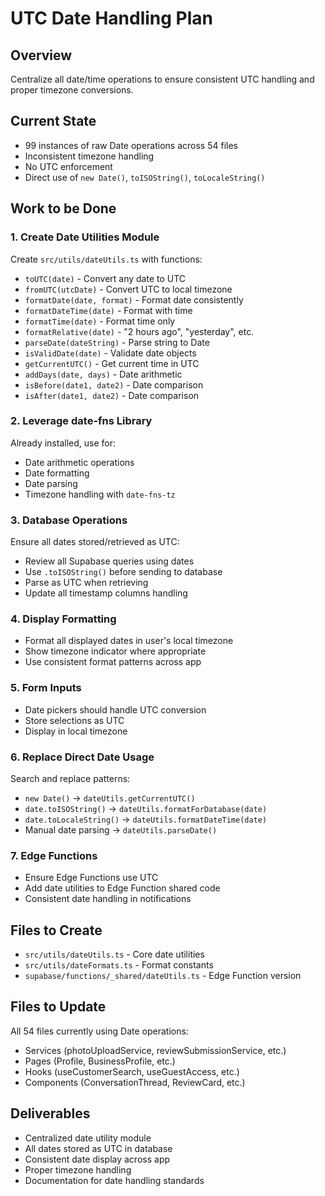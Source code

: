 # UTC Date Handling Plan

## Overview
Centralize all date/time operations to ensure consistent UTC handling and proper timezone conversions.

## Current State
- 99 instances of raw Date operations across 54 files
- Inconsistent timezone handling
- No UTC enforcement
- Direct use of `new Date()`, `toISOString()`, `toLocaleString()`

## Work to be Done

### 1. Create Date Utilities Module
Create `src/utils/dateUtils.ts` with functions:
- `toUTC(date)` - Convert any date to UTC
- `fromUTC(utcDate)` - Convert UTC to local timezone
- `formatDate(date, format)` - Format date consistently
- `formatDateTime(date)` - Format with time
- `formatTime(date)` - Format time only
- `formatRelative(date)` - "2 hours ago", "yesterday", etc.
- `parseDate(dateString)` - Parse string to Date
- `isValidDate(date)` - Validate date objects
- `getCurrentUTC()` - Get current time in UTC
- `addDays(date, days)` - Date arithmetic
- `isBefore(date1, date2)` - Date comparison
- `isAfter(date1, date2)` - Date comparison

### 2. Leverage date-fns Library
Already installed, use for:
- Date arithmetic operations
- Date formatting
- Date parsing
- Timezone handling with `date-fns-tz`

### 3. Database Operations
Ensure all dates stored/retrieved as UTC:
- Review all Supabase queries using dates
- Use `.toISOString()` before sending to database
- Parse as UTC when retrieving
- Update all timestamp columns handling

### 4. Display Formatting
- Format all displayed dates in user's local timezone
- Show timezone indicator where appropriate
- Use consistent format patterns across app

### 5. Form Inputs
- Date pickers should handle UTC conversion
- Store selections as UTC
- Display in local timezone

### 6. Replace Direct Date Usage
Search and replace patterns:
- `new Date()` → `dateUtils.getCurrentUTC()`
- `date.toISOString()` → `dateUtils.formatForDatabase(date)`
- `date.toLocaleString()` → `dateUtils.formatDateTime(date)`
- Manual date parsing → `dateUtils.parseDate()`

### 7. Edge Functions
- Ensure Edge Functions use UTC
- Add date utilities to Edge Function shared code
- Consistent date handling in notifications

## Files to Create
- `src/utils/dateUtils.ts` - Core date utilities
- `src/utils/dateFormats.ts` - Format constants
- `supabase/functions/_shared/dateUtils.ts` - Edge Function version

## Files to Update
All 54 files currently using Date operations:
- Services (photoUploadService, reviewSubmissionService, etc.)
- Pages (Profile, BusinessProfile, etc.)
- Hooks (useCustomerSearch, useGuestAccess, etc.)
- Components (ConversationThread, ReviewCard, etc.)

## Deliverables
- Centralized date utility module
- All dates stored as UTC in database
- Consistent date display across app
- Proper timezone handling
- Documentation for date handling standards
